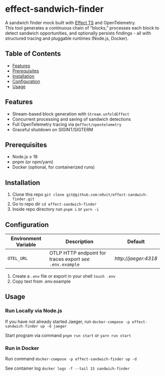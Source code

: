 # effect-sandwich-finder

A sandwich finder mock built with [Effect TS](https://github.com/Effect-TS/core) and OpenTelemetry.  
This tool generates a continuous chain of “blocks,” processes each block to detect sandwich opportunities, and
optionally persists findings - all with structured tracing and pluggable runtimes (Node.js, Docker).

## Table of Contents

- [Features](#features)
- [Prerequisites](#prerequisites)
- [Installation](#installation)
- [Configuration](#configuration)
- [Usage](#usage)


## Features

- Stream-based block generation with `Stream.unfoldEffect`
- Concurrent processing and saving of sandwich detections
- Full OpenTelemetry tracing via `@effect/opentelemetry`
- Graceful shutdown on SIGINT/SIGTERM

## Prerequisites

- Node.js ≥ 18
- pnpm (or npm/yarn)
- Docker (optional, for containerized runs)

## Installation

1. Clone this repo `git clone git@github.com:n0vit/effect-sandwich-finder.git`
2. Go to repo dir `cd effect-sandwich-finder`
3. Inside repo directory run  `pnpm i` or `yarn -i`

## Configuration

| Environment Variable | Description                                               | Default              |
|----------------------|-----------------------------------------------------------|----------------------|
| `OTEL_URL`           | OTLP HTTP endpoint for traces export *see* `.env.example` | _http://jaeger:4318_ |

1. Create a `.env` file or export in your shell `touch .env`
2. Copy text from .env.example

## Usage

### Run Locally via Node.js

If you have not already started Jaeger, run  `docker-compose -p effect-sandwich-finder up -d jaeger`

Start program via command `pnpm run start` or `yarn run start`

### Run in Docker

Run command `docker-compose -p effect-sandwich-finder up -d`

See container log `docker logs -f --tail 15 sandwich-finder`
   


